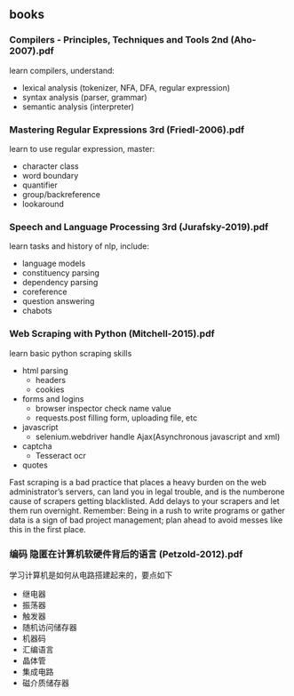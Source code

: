 ## books

### Compilers - Principles, Techniques and Tools 2nd (Aho-2007).pdf
learn compilers, understand: 
- lexical analysis (tokenizer, NFA, DFA, regular expression)
- syntax analysis (parser, grammar)
- semantic analysis (interpreter)

### Mastering Regular Expressions 3rd (Friedl-2006).pdf
learn to use regular expression, master:
- character class
- word boundary
- quantifier
- group/backreference
- lookaround

### Speech and Language Processing 3rd (Jurafsky-2019).pdf
learn tasks and history of nlp, include:
- language models
- constituency parsing
- dependency parsing
- coreference
- question answering
- chabots

### Web Scraping with Python (Mitchell-2015).pdf
learn basic python scraping skills
- html parsing
    - headers
    - cookies
- forms and logins
    - browser inspector check name value
    - requests.post filling form, uploading file, etc
- javascript
    - selenium.webdriver handle Ajax(Asynchronous javascript and xml)
- captcha
    - Tesseract ocr 
- quotes
>
Fast scraping is a bad practice that places a heavy burden on the web administrator’s servers, can land you in legal trouble, and is the numberone cause of scrapers getting blacklisted. Add delays to your scrapers and let them run overnight. Remember: Being in a rush to write programs or gather data is a sign of bad project management; plan ahead to avoid messes like this in the first place.

### 编码 隐匿在计算机软硬件背后的语言 (Petzold-2012).pdf
学习计算机是如何从电路搭建起来的，要点如下
- 继电器
- 振荡器
- 触发器
- 随机访问储存器
- 机器码
- 汇编语言
- 晶体管
- 集成电路
- 磁介质储存器

